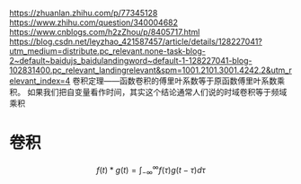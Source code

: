 https://zhuanlan.zhihu.com/p/77345128
https://www.zhihu.com/question/340004682
https://www.cnblogs.com/h2zZhou/p/8405717.html
https://blog.csdn.net/leyzhao_421587457/article/details/128227041?utm_medium=distribute.pc_relevant.none-task-blog-2~default~baidujs_baidulandingword~default-1-128227041-blog-102831400.pc_relevant_landingrelevant&spm=1001.2101.3001.4242.2&utm_relevant_index=4
卷积定理——函数卷积的傅里叶系数等于原函数傅里叶系数乘积。
如果我们把自变量看作时间，其实这个结论通常人们说的时域卷积等于频域乘积
# 卷积

$$ f(t) \ast g(t) =  \int_{-\infty}^{\infty} f(\tau) g(t-\tau) d\tau$$
